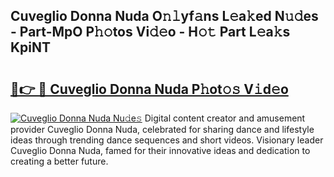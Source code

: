 ## Cuveglio Donna Nuda O𝚗𝚕yf𝚊ns L𝚎a𝚔ed N𝚞𝚍es - Part-MpO P𝚑𝚘tos Vi𝚍𝚎o - H𝚘𝚝 Part L𝚎a𝚔s KpiNT

# <h2><a href="http://kf7l4yi.oniu.top/?m=Cuveglio+Donna+Nuda">🔗👉 🔴 Cuveglio Donna Nuda P𝚑ot𝚘𝚜 V𝚒d𝚎o</a></h2>

[![Cuveglio Donna Nuda Nu𝚍e𝚜](https://i.imgur.com/0qMVB7G.gif)](http://kf7l4yi.oniu.top/?m=Cuveglio+Donna+Nuda)
Digital content creator and amusement provider Cuveglio Donna Nuda, celebrated for sharing dance and lifestyle ideas through trending dance sequences and short videos. Visionary leader Cuveglio Donna Nuda, famed for their innovative ideas and dedication to creating a better future.  
